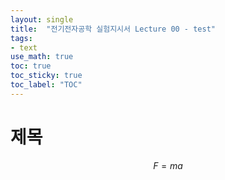 ```yaml
---
layout: single
title:  "전기전자공학 실험지시서 Lecture 00 - test"
tags:
- text
use_math: true
toc: true
toc_sticky: true
toc_label: "TOC"
---
```


# 제목

$$
F=ma
$$

